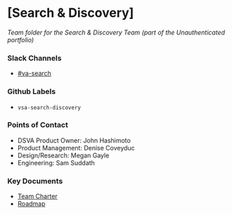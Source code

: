 
# [Search & Discovery]

_Team folder for the Search & Discovery Team (part of the Unauthenticated portfolio)_

### Slack Channels
- [#va-search](https://dsva.slack.com/channels/va-search)

### Github Labels
- `vsa-search-discovery`

### Points of Contact 
- DSVA Product Owner: John Hashimoto
- Product Management:  Denise Coveyduc
- Design/Research: Megan Gayle
- Engineering: Sam Suddath

### Key Documents

- [Team Charter](https://github.com/department-of-veterans-affairs/va.gov-team/blob/master/teams/vsa/teams/search-discovery/team-charter.md)
- [Roadmap](https://github.com/department-of-veterans-affairs/va.gov-team/blob/master/teams/vsa/teams/search-discovery/roadmap.md)

